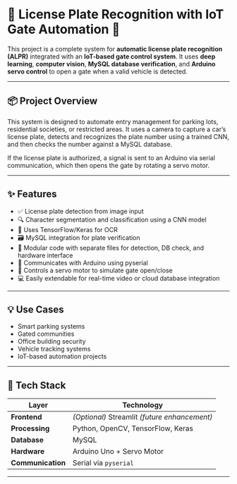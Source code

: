 # 🚗 License Plate Recognition with IoT Gate Automation 🔐

This project is a complete system for **automatic license plate recognition (ALPR)** integrated with an **IoT-based gate control system**. It uses **deep learning**, **computer vision**, **MySQL database verification**, and **Arduino servo control** to open a gate when a valid vehicle is detected.

---

## 📦 Project Overview

This system is designed to automate entry management for parking lots, residential societies, or restricted areas. It uses a camera to capture a car’s license plate, detects and recognizes the plate number using a trained CNN, and then checks the number against a MySQL database.

If the license plate is authorized, a signal is sent to an Arduino via serial communication, which then opens the gate by rotating a servo motor.

---

## ✨ Features

- ✅ License plate detection from image input
- 🔍 Character segmentation and classification using a CNN model
- 🧠 Uses TensorFlow/Keras for OCR
- 🗃 MySQL integration for plate verification
- 🧾 Modular code with separate files for detection, DB check, and hardware interface
- 🔌 Communicates with Arduino using pyserial
- 🔁 Controls a servo motor to simulate gate open/close
- 💻 Easily extendable for real-time video or cloud database integration

---

## 💡 Use Cases

- Smart parking systems
- Gated communities
- Office building security
- Vehicle tracking systems
- IoT-based automation projects

---

## 🧠 Tech Stack

| Layer | Technology |
|-------|------------|
| **Frontend**  | *(Optional)* Streamlit *(future enhancement)* |
| **Processing** | Python, OpenCV, TensorFlow, Keras |
| **Database** | MySQL |
| **Hardware**  | Arduino Uno + Servo Motor |
| **Communication** | Serial via `pyserial` |

---

